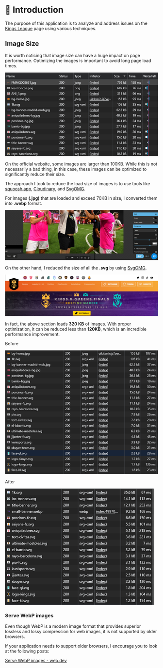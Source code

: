 # 👋 Introduction

The purpose of this application is to analyze and address issues on the [Kings League](https://kingsleague.pro/) page using various techniques.

## Image Size

It is worth noticing that image size can have a huge impact on page performance. Optimizing the images is important to avoid long page load times.

![Kings League images load](/assets/kl-images-load.png)

On the official website, some images are larger than 100KB. While this is not necessarily a bad thing, in this case, these images can be optimized to significantly reduce their size.

The approach I took to reduce the load size of images is to use tools like [squoosh.app](https://squoosh.app/editor), [Cloudinary](https://cloudinary.com/), and [SvgOMG](https://jakearchibald.github.io/svgomg/).

For images **(.jpg)** that are loaded and exceed 70KB in size, I converted them into **.webp** format.

![Convert image to webp example](/assets/convert-image-to-webp-example.png)

On the other hand, I reduced the size of all the **.svg** by using [SvgOMG](https://jakearchibald.github.io/svgomg/).

![Kings League header](/assets/kl-header.png)

In fact, the above section loads **320 KB** of images. With proper optimization, it can be reduced less than **120KB**, which is an incredible performance improvement.

<div>
  <p>Before</p>
  <img src="./assets/kl-images-size.png" alt="Image 1">
</div>

<div>
  <p>After</p>
  <img src="./assets/kl-clone-images-size.png" alt="Image 2">
</div>

### Serve WebP images

Even though WebP is a modern image format that provides superior lossless and lossy compression for web images, it is not supported by older browsers.

If your application needs to support older browsers, I encourage you to look at the following posts:

[Serve WebP images - web.dev](https://web.dev/serve-images-webp/#serve-webp-images)
